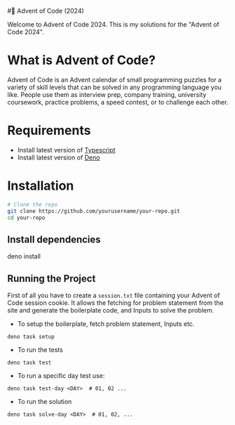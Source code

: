 #🎄 Advent of Code (2024)

Welcome to Advent of Code 2024. This is my solutions for the "Advent of Code 2024".

# What is Advent of Code?
Advent of Code is an Advent calendar of small programming puzzles for a variety of skill levels that can be solved in any programming language you like. People use them as interview prep, company training, university coursework, practice problems, a speed contest, or to challenge each other.

# Requirements
- Install latest version of [Typescript](https://www.typescriptlang.org/download/)
- Install latest version of [Deno](https://deno.com)

# Installation

```bash
# Clone the repo
git clone https://github.com/yourusername/your-repo.git
cd your-repo
```

## Install dependencies
deno install

## Running the Project
First of all you have to create a `session.txt` file containing your Advent of Code session cookie. It allows the fetching for problem statement from the site and generate the boilerplate code, and Inputs to solve the problem.

- To setup the boilerplate, fetch problem statement, Inputs etc.
```
deno task setup
```

- To run the tests
```
deno task test
```

- To run a specific day test use:
```
deno task test-day <DAY>  # 01, 02 ...
```

- To run the solution
```
deno task solve-day <DAY>  # 01, 02, ...
```
